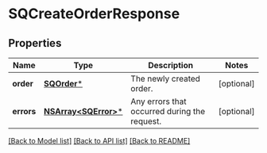 # SQCreateOrderResponse

## Properties
Name | Type | Description | Notes
------------ | ------------- | ------------- | -------------
**order** | [**SQOrder***](SQOrder.md) | The newly created order. | [optional] 
**errors** | [**NSArray&lt;SQError&gt;***](SQError.md) | Any errors that occurred during the request. | [optional] 

[[Back to Model list]](../README.md#documentation-for-models) [[Back to API list]](../README.md#documentation-for-api-endpoints) [[Back to README]](../README.md)


